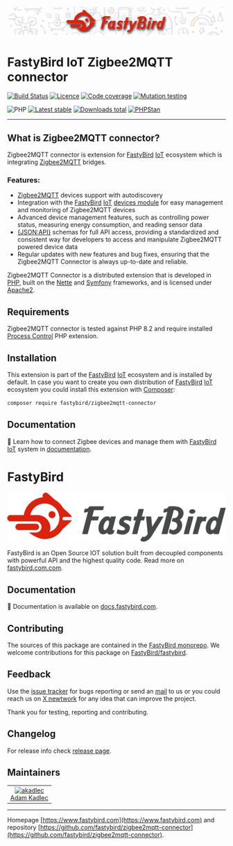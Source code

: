 <p align="center">
	<img src="https://github.com/fastybird/.github/blob/main/assets/repo_title.png?raw=true" alt="FastyBird"/>
</p>

# FastyBird IoT Zigbee2MQTT connector

[![Build Status](https://flat.badgen.net/github/checks/FastyBird/zigbee2mqtt-connector/main?cache=300&style=flat-square)](https://github.com/FastyBird/zigbee2mqtt-connector/actions)
[![Licence](https://flat.badgen.net/github/license/FastyBird/zigbee2mqtt-connector?cache=300&style=flat-square)](https://github.com/FastyBird/zigbee2mqtt-connector/blob/main/LICENSE.md)
[![Code coverage](https://flat.badgen.net/coveralls/c/github/FastyBird/zigbee2mqtt-connector?cache=300&style=flat-square)](https://coveralls.io/r/FastyBird/zigbee2mqtt-connector)
[![Mutation testing](https://img.shields.io/endpoint?style=flat-square&url=https%3A%2F%2Fbadge-api.stryker-mutator.io%2Fgithub.com%2FFastyBird%2Fzigbee2mqtt-connector%2Fmain)](https://dashboard.stryker-mutator.io/reports/github.com/FastyBird/zigbee2mqtt-connector/main)

![PHP](https://flat.badgen.net/packagist/php/FastyBird/zigbee2mqtt-connector?cache=300&style=flat-square)
[![Latest stable](https://flat.badgen.net/packagist/v/FastyBird/zigbee2mqtt-connector/latest?cache=300&style=flat-square)](https://packagist.org/packages/FastyBird/zigbee2mqtt-connector)
[![Downloads total](https://flat.badgen.net/packagist/dt/FastyBird/zigbee2mqtt-connector?cache=300&style=flat-square)](https://packagist.org/packages/FastyBird/zigbee2mqtt-connector)
[![PHPStan](https://flat.badgen.net/static/PHPStan/enabled/green?cache=300&style=flat-square)](https://github.com/phpstan/phpstan)

***

## What is Zigbee2MQTT connector?

Zigbee2MQTT connector is extension for [FastyBird](https://www.fastybird.com) [IoT](https://en.wikipedia.org/wiki/Internet_of_things) ecosystem
which is integrating [Zigbee2MQTT](https://www.zigbee2mqtt.io) bridges.

### Features:

- [Zigbee2MQTT](https://www.zigbee2mqtt.io) devices support with autodiscovery
- Integration with the [FastyBird](https://www.fastybird.com) [IoT](https://en.wikipedia.org/wiki/Internet_of_things) [devices module](https://github.com/FastyBird/devices-module) for easy management and monitoring of Zigbee2MQTT devices
- Advanced device management features, such as controlling power status, measuring energy consumption, and reading sensor data
- [{JSON:API}](https://jsonapi.org/) schemas for full API access, providing a standardized and consistent way for developers to access and manipulate Zigbee2MQTT powered device data
- Regular updates with new features and bug fixes, ensuring that the Zigbee2MQTT Connector is always up-to-date and reliable.

Zigbee2MQTT Connector is a distributed extension that is developed in [PHP](https://www.php.net), built on the [Nette](https://nette.org) and [Symfony](https://symfony.com) frameworks,
and is licensed under [Apache2](http://www.apache.org/licenses/LICENSE-2.0).

## Requirements

Zigbee2MQTT connector is tested against PHP 8.2 and require installed [Process Control](https://www.php.net/manual/en/book.pcntl.php)
PHP extension.

## Installation

This extension is part of the [FastyBird](https://www.fastybird.com) [IoT](https://en.wikipedia.org/wiki/Internet_of_things) ecosystem and is installed by default.
In case you want to create you own distribution of [FastyBird](https://www.fastybird.com) [IoT](https://en.wikipedia.org/wiki/Internet_of_things) ecosystem you could install this extension with  [Composer](http://getcomposer.org/):

```sh
composer require fastybird/zigbee2mqtt-connector
```

## Documentation

:book: Learn how to connect Zigbee devices and manage them with [FastyBird](https://www.fastybird.com) [IoT](https://en.wikipedia.org/wiki/Internet_of_things) system
in [documentation](https://github.com/FastyBird/zigbee2mqtt-connector/wiki).

# FastyBird

<p align="center">
	<img src="https://github.com/fastybird/.github/blob/main/assets/fastybird_row.svg?raw=true" alt="FastyBird"/>
</p>

FastyBird is an Open Source IOT solution built from decoupled components with powerful API and the highest quality code. Read more on [fastybird.com.com](https://www.fastybird.com).

## Documentation

:book: Documentation is available on [docs.fastybird.com](https://docs.fastybird.com).

## Contributing

The sources of this package are contained in the [FastyBird monorepo](https://github.com/FastyBird/fastybird). We welcome
contributions for this package on [FastyBird/fastybird](https://github.com/FastyBird/).

## Feedback

Use the [issue tracker](https://github.com/FastyBird/fastybird/issues) for bugs reporting or send an [mail](mailto:code@fastybird.com)
to us or you could reach us on [X newtwork](https://x.com/fastybird) for any idea that can improve the project.

Thank you for testing, reporting and contributing.

## Changelog

For release info check [release page](https://github.com/FastyBird/fastybird/releases).

## Maintainers

<table>
	<tbody>
		<tr>
			<td align="center">
				<a href="https://github.com/akadlec">
					<img alt="akadlec" width="80" height="80" src="https://avatars3.githubusercontent.com/u/1866672?s=460&amp;v=4" />
				</a>
				<br>
				<a href="https://github.com/akadlec">Adam Kadlec</a>
			</td>
		</tr>
	</tbody>
</table>

***
Homepage [https://www.fastybird.com](https://www.fastybird.com) and
repository [https://github.com/fastybird/zigbee2mqtt-connector](https://github.com/fastybird/zigbee2mqtt-connector).
